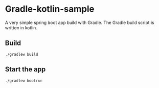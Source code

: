 # Gradle-kotlin-sample

A very simple spring boot app build with Gradle.
The Gradle build script is written in kotlin.

## Build

    ./gradlew build

## Start the app

    ./gradlew bootrun
